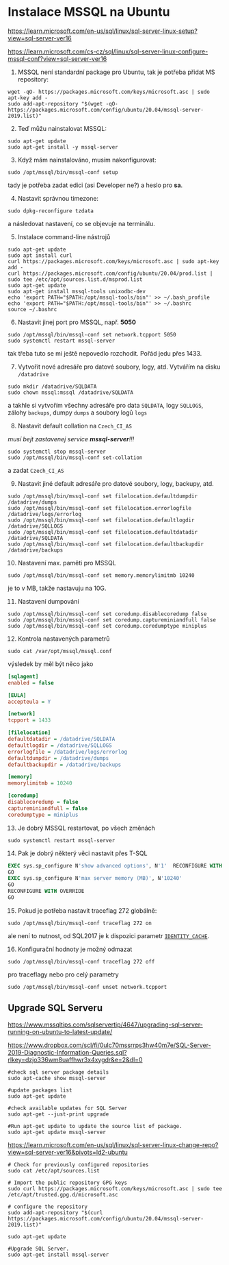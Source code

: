 # Instalace MSSQL na Ubuntu
https://learn.microsoft.com/en-us/sql/linux/sql-server-linux-setup?view=sql-server-ver16

https://learn.microsoft.com/cs-cz/sql/linux/sql-server-linux-configure-mssql-conf?view=sql-server-ver16

1. MSSQL není standardní package pro Ubuntu, tak je potřeba přidat MS repository:
```shell
wget -qO- https://packages.microsoft.com/keys/microsoft.asc | sudo apt-key add -
sudo add-apt-repository "$(wget -qO- https://packages.microsoft.com/config/ubuntu/20.04/mssql-server-2019.list)"
```
2. Teď můžu nainstalovat MSSQL:
```shell
sudo apt-get update
sudo apt-get install -y mssql-server
```
3. Když mám nainstalováno, musím nakonfigurovat:
```shell
sudo /opt/mssql/bin/mssql-conf setup
```
tady je potřeba zadat edici (asi Developer ne?) a heslo pro **sa**.

4. Nastavit správnou timezone:
```shell
sudo dpkg-reconfigure tzdata
```
a následovat nastavení, co se objevuje na terminálu.

5. Instalace command-line nástrojů
```shell
sudo apt-get update 
sudo apt install curl
curl https://packages.microsoft.com/keys/microsoft.asc | sudo apt-key add -
curl https://packages.microsoft.com/config/ubuntu/20.04/prod.list | sudo tee /etc/apt/sources.list.d/msprod.list
sudo apt-get update 
sudo apt-get install mssql-tools unixodbc-dev
echo 'export PATH="$PATH:/opt/mssql-tools/bin"' >> ~/.bash_profile
echo 'export PATH="$PATH:/opt/mssql-tools/bin"' >> ~/.bashrc
source ~/.bashrc
```

6. Nastavit jinej port pro MSSQL, např. **5050**
```shell
sudo /opt/mssql/bin/mssql-conf set network.tcpport 5050
sudo systemctl restart mssql-server
```
tak třeba tuto se mi ještě nepovedlo rozchodit. Pořád jedu přes 1433.

7. Vytvořit nové adresáře pro datové soubory, logy, atd. Vytvářím na disku ```/datadrive```
```shell
sudo mkdir /datadrive/SQLDATA
sudo chown mssql:mssql /datadrive/SQLDATA
```
a takhle si vytvořím všechny adresáře pro data `SQLDATA`, logy `SQLLOGS`, zálohy `backups`, dumpy `dumps` a soubory logů `logs`

8. Nastavit default collation na `Czech_CI_AS`

*musí bejt zastavenej service **mssql-server**!!!*
```shell
sudo systemctl stop mssql-server
sudo /opt/mssql/bin/mssql-conf set-collation
```
a zadat `Czech_CI_AS`

9. Nastavit jiné default adresáře pro datové soubory, logy, backupy, atd.
```shell
sudo /opt/mssql/bin/mssql-conf set filelocation.defaultdumpdir /datadrive/dumps
sudo /opt/mssql/bin/mssql-conf set filelocation.errorlogfile /datadrive/logs/errorlog
sudo /opt/mssql/bin/mssql-conf set filelocation.defaultlogdir /datadrive/SQLLOGS
sudo /opt/mssql/bin/mssql-conf set filelocation.defaultdatadir /datadrive/SQLDATA
sudo /opt/mssql/bin/mssql-conf set filelocation.defaultbackupdir /datadrive/backups
```

10. Nastavení max. paměti pro MSSQL
```shell
sudo /opt/mssql/bin/mssql-conf set memory.memorylimitmb 10240
```
je to v MB, takže nastavuju na 10G.

11. Nastavení dumpování
```shell
sudo /opt/mssql/bin/mssql-conf set coredump.disablecoredump false
sudo /opt/mssql/bin/mssql-conf set coredump.captureminiandfull false
sudo /opt/mssql/bin/mssql-conf set coredump.coredumptype miniplus
```

12. Kontrola nastavených parametrů
```shell
sudo cat /var/opt/mssql/mssql.conf
```

výsledek by měl být něco jako
```INI
[sqlagent]
enabled = false

[EULA]
accepteula = Y

[network]
tcpport = 1433

[filelocation]
defaultdatadir = /datadrive/SQLDATA
defaultlogdir = /datadrive/SQLLOGS
errorlogfile = /datadrive/logs/errorlog
defaultdumpdir = /datadrive/dumps
defaultbackupdir = /datadrive/backups

[memory]
memorylimitmb = 10240

[coredump]
disablecoredump = false
captureminiandfull = false
coredumptype = miniplus
```

13. Je dobrý MSSQL restartovat, po všech změnách
```shell
sudo systemctl restart mssql-server
```

14. Pak je dobrý některý věci nastavit přes T-SQL
```SQL
EXEC sys.sp_configure N'show advanced options', N'1'  RECONFIGURE WITH OVERRIDE
GO
EXEC sys.sp_configure N'max server memory (MB)', N'10240'
GO
RECONFIGURE WITH OVERRIDE
GO
```

15. Pokud je potřeba nastavit traceflag 272 globálně:
```shell
sudo /opt/mssql/bin/mssql-conf traceflag 272 on
```
ale není to nutnost, od SQL2017 je k dispozici parametr [`IDENTITY_CACHE`](https://learn.microsoft.com/en-us/sql/t-sql/statements/alter-database-scoped-configuration-transact-sql?view=sql-server-ver16).

16. Konfigurační hodnoty je možný odmazat
```shell
sudo /opt/mssql/bin/mssql-conf traceflag 272 off
```
pro traceflagy nebo pro celý parametry
```shell
sudo /opt/mssql/bin/mssql-conf unset network.tcpport
```

## Upgrade SQL Serveru
https://www.mssqltips.com/sqlservertip/4647/upgrading-sql-server-running-on-ubuntu-to-latest-update/

https://www.dropbox.com/scl/fi/0ulc70mssrrps3hw40m7e/SQL-Server-2019-Diagnostic-Information-Queries.sql?rlkey=dzjo336wm8uaffhwr3x4xygdr&e=2&dl=0

```
#check sql server package details
sudo apt-cache show mssql-server
```

```
#update packages list
sudo apt-get update
```

```
#check available updates for SQL Server
sudo apt-get --just-print upgrade
```

```
#Run apt-get update to update the source list of package.
sudo apt-get update mssql-server
```

https://learn.microsoft.com/en-us/sql/linux/sql-server-linux-change-repo?view=sql-server-ver16&pivots=ld2-ubuntu

```
# Check for previously configured repositories
sudo cat /etc/apt/sources.list
```

```
# Import the public repository GPG keys
sudo curl https://packages.microsoft.com/keys/microsoft.asc | sudo tee /etc/apt/trusted.gpg.d/microsoft.asc
```

```
# configure the repository
sudo add-apt-repository "$(curl https://packages.microsoft.com/config/ubuntu/20.04/mssql-server-2019.list)"
```

```
sudo apt-get update
```

```
#Upgrade SQL Server.
sudo apt-get install mssql-server
```

